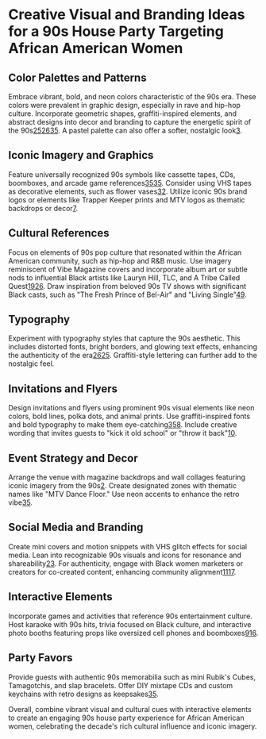 # Creative Visual and Branding Ideas for a 90s House Party Targeting African American Women

## Color Palettes and Patterns
Embrace vibrant, bold, and neon colors characteristic of the 90s era. These colors were prevalent in graphic design, especially in rave and hip-hop culture. Incorporate geometric shapes, graffiti-inspired elements, and abstract designs into decor and branding to capture the energetic spirit of the 90s[25](https://www.tailorbrands.com/blog/90s-logos "tailorbrands.com")[26](https://reallygooddesigns.com/90s-graphic-design/ "reallygooddesigns.com")[35](https://www.eventotb.com/how-to-throw-a-rad-90s-theme-party/ "eventotb.com"). A pastel palette can also offer a softer, nostalgic look[3](https://customany.com/host-a-retro-90s-theme-party/?srsltid=AfmBOoq-EpbuB59r7itEU6dMisfdUMMlsShO5hRCqWz98_qyE9h-G8lG "customany.com").

## Iconic Imagery and Graphics
Feature universally recognized 90s symbols like cassette tapes, CDs, boomboxes, and arcade game references[3](https://customany.com/host-a-retro-90s-theme-party/?srsltid=AfmBOoq-EpbuB59r7itEU6dMisfdUMMlsShO5hRCqWz98_qyE9h-G8lG "customany.com")[5](https://www.thebash.com/articles/we-love-the-90s "thebash.com")[35](https://www.eventotb.com/how-to-throw-a-rad-90s-theme-party/ "eventotb.com"). Consider using VHS tapes as decorative elements, such as flower vases[32](https://www.pinterest.com/pin/90s-theme-flower-arrangements-in-vhs-vases-from-dorenesxxoo-on-etsy-90s-birthday-30th-30thbirthday-90--140806232699530/ "pinterest.com"). Utilize iconic 90s brand logos or elements like Trapper Keeper prints and MTV logos as thematic backdrops or decor[7](https://www.peerspace.com/resources/awesome-90s-theme-party-ideas/ "peerspace.com").

## Cultural References
Focus on elements of 90s pop culture that resonated within the African American community, such as hip-hop and R&B music. Use imagery reminiscent of Vibe Magazine covers and incorporate album art or subtle nods to influential Black artists like Lauryn Hill, TLC, and A Tribe Called Quest[1](https://www.pinterest.com/ideas/90s-flyer-design/894683445663/ "pinterest.com")[9](https://www.classpop.com/magazine/90s-theme-party "classpop.com")[26](https://reallygooddesigns.com/90s-graphic-design/ "reallygooddesigns.com"). Draw inspiration from beloved 90s TV shows with significant Black casts, such as "The Fresh Prince of Bel-Air" and "Living Single"[4](https://www.partyslate.com/best-of/90s-theme-party-ideas "partyslate.com")[9](https://www.classpop.com/magazine/90s-theme-party "classpop.com").

## Typography
Experiment with typography styles that capture the 90s aesthetic. This includes distorted fonts, bright borders, and glowing text effects, enhancing the authenticity of the era[26](https://reallygooddesigns.com/90s-graphic-design/ "reallygooddesigns.com")[25](https://www.tailorbrands.com/blog/90s-logos "tailorbrands.com"). Graffiti-style lettering can further add to the nostalgic feel.

## Invitations and Flyers
Design invitations and flyers using prominent 90s visual elements like neon colors, bold lines, polka dots, and animal prints. Use graffiti-inspired fonts and bold typography to make them eye-catching[3](https://customany.com/host-a-retro-90s-theme-party/?srsltid=AfmBOoq-EpbuB59r7itEU6dMisfdUMMlsShO5hRCqWz98_qyE9h-G8lG "customany.com")[5](https://www.thebash.com/articles/we-love-the-90s "thebash.com")[8](https://www.etsy.com/market/90s_house_party_flyers "etsy.com"). Include creative wording that invites guests to "kick it old school" or "throw it back"[10](https://invitations.me/creative-invites-ideas/90s-party-invitations/ "invitations.me").

## Event Strategy and Decor
Arrange the venue with magazine backdrops and wall collages featuring iconic imagery from the 90s[2](https://www.pinterest.com/ideas/house-parties-in-the-90s/957366195014/ "pinterest.com"). Create designated zones with thematic names like "MTV Dance Floor." Use neon accents to enhance the retro vibe[3](https://customany.com/host-a-retro-90s-theme-party/?srsltid=AfmBOoq-EpbuB59r7itEU6dMisfdUMMlsShO5hRCqWz98_qyE9h-G8lG "customany.com")[5](https://www.thebash.com/articles/we-love-the-90s "thebash.com").

## Social Media and Branding
Create mini covers and motion snippets with VHS glitch effects for social media. Lean into recognizable 90s visuals and icons for resonance and shareability[23](https://www.marketingbrew.com/stories/2024/04/01/90s-icons-decade-brands "marketingbrew.com"). For authenticity, engage with Black women marketers or creators for co-created content, enhancing community alignment[11](https://www.blackwomenmarketers.com/ "blackwomenmarketers.com")[17](https://www.wbenc.org/programs/women-of-color-program/ "wbenc.org").

## Interactive Elements
Incorporate games and activities that reference 90s entertainment culture. Host karaoke with 90s hits, trivia focused on Black culture, and interactive photo booths featuring props like oversized cell phones and boomboxes[9](https://www.classpop.com/magazine/90s-theme-party "classpop.com")[16](https://adreonpatterson.net/2024/08/01/conferences-every-black-entrepreneur-should-attend-in-2024-2025/ "adreonpatterson.net").

## Party Favors
Provide guests with authentic 90s memorabilia such as mini Rubik's Cubes, Tamagotchis, and slap bracelets. Offer DIY mixtape CDs and custom keychains with retro designs as keepsakes[3](https://customany.com/host-a-retro-90s-theme-party/?srsltid=AfmBOoq-EpbuB59r7itEU6dMisfdUMMlsShO5hRCqWz98_qyE9h-G8lG "customany.com")[5](https://www.thebash.com/articles/we-love-the-90s "thebash.com").

Overall, combine vibrant visual and cultural cues with interactive elements to create an engaging 90s house party experience for African American women, celebrating the decade's rich cultural influence and iconic imagery.
